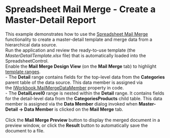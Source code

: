 # Spreadsheet Mail Merge - Create a Master-Detail Report


This example demonstrates how to use the <a href="http://help.devexpress.com/#WindowsForms/CustomDocument16257">Spreadsheet Mail Merge</a> functionality to create a master-detail template and merge data from a hierarchical data source.<br />Run the application and review the ready-to-use template (the <em>MasterDetailTemplate.xlsx</em> file) that is automatically loaded into the SpreadsheetControl.<br />Enable the <strong>Mail Merge Design View</strong> (on the <strong>Mail Merge</strong> tab) to highlight <a href="http://help.devexpress.com/#WindowsForms/CustomDocument17018">template ranges</a>.<br />- The <strong>Detail</strong> range contains fields for the top-level data from the <strong>Categories</strong> parent table of the data source. This data member is assigned via the <a href="http://help.devexpress.com/#CoreLibraries/DevExpressSpreadsheetIWorkbook_MailMergeDataMembertopic">IWorkbook.MailMergeDataMember</a> property in code.<br />- The <strong>DetailLevel0</strong> range is nested within the <strong>Detail</strong> range. It contains fields for the detail-level data from the <strong>CategoriesProducts</strong> child table. This data member is assigned via the <strong>Data Member</strong> dialog invoked when <strong>Master-Detail -> Data Member</strong> is clicked on the <strong>Mail Merge</strong> tab. <br /><br />Click the <strong>Mail Merge Preview</strong> button to display the merged document in a preview window, or click the <strong>Result</strong> button to automatically save the document to a file.

<br/>


